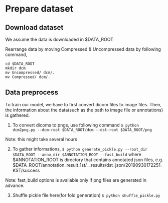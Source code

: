 # Prepare dataset

## Download dataset

We assume the data is downloaded in $DATA_ROOT

Rearrange data by moving Compressed & Uncompressed data by following command,

```
cd $DATA_ROOT
mkdir dcm
mv Uncompressed/ dcm/.
mv Compressed/ dcm/.
```

## Data preprocess
To train our model, we have to first convert dicom files to image files.
Then, the information about the data(such as the path to image file or annotations) is gathered.

1. To convert dicoms to pngs, use following command
`$ python dcm2png.py --dcm-root $DATA_ROOT/dcm --dst-root $DATA_ROOT/png`

Note: this might take several hours

2. To gather informations,
`$ python generate_pickle.py --root_dir $DATA_ROOT --anno_dir $ANNOTATION_ROOT --fast_build`
where $ANNOTATION_ROOT is directory that contains annotated json files, e.g. $DATA_ROOT/annotation_result_1st/__results/dst_json/20190930172251_KST/success

Note: fast_build options is available only if png files are generated in advance.

3. Shuffle pickle file here(for fold generation)
`$ python shuffle_pickle.py`

